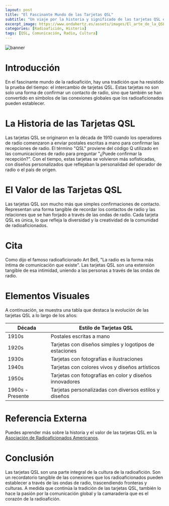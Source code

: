 ```yaml
---
layout: post
title: "El Fascinante Mundo de las Tarjetas QSL"
subtitle: "Un viaje por la historia y significado de las tarjetas QSL en la comunidad de radioaficionados"
excerpt_image: https://www.ondahertz.es/assets/images/El_arte_de_la_QSL.png
categories: [Radioafición, Historia]
tags: [QSL, Comunicación, Radio, Cultura]
---
```


![banner](https://www.ondahertz.es/assets/images/El_arte_de_la_QSL.png "Tarjetas QSL coloridas y variadas, representando la historia y el valor en la comunidad de radioaficionados, destacando la conexión global a través de la comunicación por radio.")

# Introducción

En el fascinante mundo de la radioafición, hay una tradición que ha resistido la prueba del tiempo: el intercambio de tarjetas QSL. Estas tarjetas no son solo una forma de confirmar un contacto de radio, sino que también se han convertido en símbolos de las conexiones globales que los radioaficionados pueden establecer.

# La Historia de las Tarjetas QSL

Las tarjetas QSL se originaron en la década de 1910 cuando los operadores de radio comenzaron a enviar postales escritas a mano para confirmar las recepciones de radio. El término "QSL" proviene del código Q utilizado en las comunicaciones de radio para preguntar "¿Puede confirmar la recepción?". Con el tiempo, estas tarjetas se volvieron más sofisticadas, con diseños personalizados que reflejaban la personalidad del operador de radio o el país de origen.

# El Valor de las Tarjetas QSL

Las tarjetas QSL son mucho más que simples confirmaciones de contacto. Representan una forma tangible de recordar los contactos de radio y las relaciones que se han forjado a través de las ondas de radio. Cada tarjeta QSL es única, lo que refleja la diversidad y la creatividad de la comunidad de radioaficionados.

# Cita

Como dijo el famoso radioaficionado Art Bell, "La radio es la forma más íntima de comunicación que existe". Las tarjetas QSL son una extensión tangible de esa intimidad, uniendo a las personas a través de las ondas de radio.

# Elementos Visuales

A continuación, se muestra una tabla que destaca la evolución de las tarjetas QSL a lo largo de los años:

| Década | Estilo de Tarjetas QSL |
| --- | --- |
| 1910s | Postales escritas a mano |
| 1920s | Tarjetas con diseños simples y logotipos de estaciones |
| 1930s | Tarjetas con fotografías e ilustraciones |
| 1940s | Tarjetas con colores vivos y diseños artísticos |
| 1950s | Tarjetas con fotografías en color y diseños innovadores |
| 1960s - Presente | Tarjetas personalizadas con diversos estilos y diseños |

# Referencia Externa

Puedes aprender más sobre la historia y el valor de las tarjetas QSL en la [Asociación de Radioaficionados Americanos](https://www.arrl.org/qsl-cards).

# Conclusión

Las tarjetas QSL son una parte integral de la cultura de la radioafición. Son un recordatorio tangible de las conexiones que los radioaficionados pueden establecer a través de las ondas de radio, trascendiendo fronteras y culturas. A medida que continúa la tradición de las tarjetas QSL, también lo hace la pasión por la comunicación global y la camaradería que es el corazón de la radioafición.